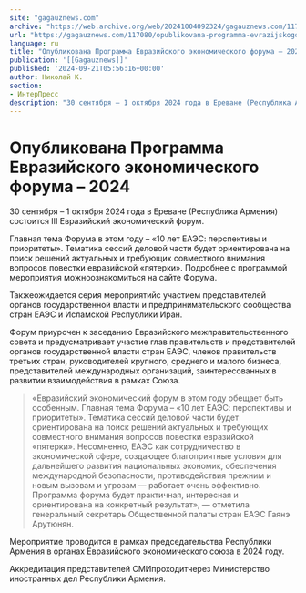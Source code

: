 ```yaml
---
site: "gagauznews.com"
archive: "https://web.archive.org/web/20241004092324/gagauznews.com/117080/opublikovana-programma-evrazijskogo-ekonomicheskogo-foruma-2024.html"
url: "https://gagauznews.com/117080/opublikovana-programma-evrazijskogo-ekonomicheskogo-foruma-2024.html"
language: ru
title: "Опубликована Программа Евразийского экономического форума – 2024"
publication: '[[Gagauznews]]'
published: '2024-09-21T05:56:16+00:00'
author: Николай К.
section:
- ИнтерПресс
description: "30 сентября – 1 октября 2024 года в Ереване (Республика Армения) состоится III Евразийский экономический форум. Главная тема Форума в этом году – «10 лет ЕАЭС: перспективы и приоритеты». Тематика сессий деловой части будет ориентирована на поиск решений актуальных и требующих совместного внимания вопросов повестки евразийской «пятерки». Подробнее с программой мероприятия можно ознакомиться на сайте Форума. Также ожидается серия мероприятий с участием представителей органов государственной власти и предпринимательского сообщества стран ЕАЭС и Исламской Республики Иран. Форум приурочен к заседанию Евразийского межправительственного совета и предусматривает участие глав правительств и представителей органов государственной власти стран ЕАЭС, членов правительств третьих стран, руководителей крупного, […]"
---
```


# Опубликована Программа Евразийского экономического форума – 2024

30 сентября – 1 октября 2024 года в Ереване (Республика Армения) состоится III Евразийский экономический форум.

Главная тема Форума в этом году – «10 лет ЕАЭС: перспективы и приоритеты». Тематика сессий деловой части будет ориентирована на поиск решений актуальных и требующих совместного внимания вопросов повестки евразийской «пятерки». Подробнее с программой мероприятия можноознакомиться на сайте Форума.

Такжеожидается серия мероприятийс участием представителей органов государственной власти и предпринимательского сообщества стран ЕАЭС и Исламской Республики Иран.

Форум приурочен к заседанию Евразийского межправительственного совета и предусматривает участие глав правительств и представителей органов государственной власти стран ЕАЭС, членов правительств третьих стран, руководителей крупного, среднего и малого бизнеса, представителей международных организаций, заинтересованных в развитии взаимодействия в рамках Союза.

> «Евразийский экономический форум в этом году обещает быть особенным. Главная тема Форума – «10 лет ЕАЭС: перспективы и приоритеты». Тематика сессий деловой части будет ориентирована на поиск решений актуальных и требующих совместного внимания вопросов повестки евразийской «пятерки». Несомненно, ЕАЭС как сотрудничество в экономической сфере, создающее благоприятные условия для дальнейшего развития национальных экономик, обеспечения международной безопасности, противодействия прежним и новым вызовам и угрозам — работает очень эффективно. Программа форума будет практичная, интересная и ориентирована на конкретный результат», — отметила генеральный секретарь Общественной палаты стран ЕАЭС Гаянэ Арутюнян.

Мероприятие проводится в рамках председательства Республики Армения в органах Евразийского экономического союза в 2024 году.

Аккредитация представителей СМИпроходитчерез Министерство иностранных дел Республики Армения.